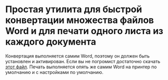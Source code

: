 Простая утилита для быстрой конвертации множества файлов Word и для печати одного листа из каждого документа
======
Конвертация выполняется самим Word, поэтому он должен быть установлен и активирован. Если вы не погромист
достаточно скачать [этот файл](../WordPDFConvert/WordPDFConvert/bin/Debug/WordPDFConvert.exe).
Печать выполняется опять же самим Word на принтер по умолчанию и с настройками по умолчанию. 
